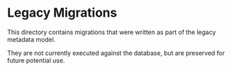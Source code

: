 # Legacy Migrations

This directory contains migrations that were written as part of the legacy metadata model.

They are not currently executed against the database, but are preserved for future potential use.
